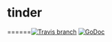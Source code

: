 # tinder
======[![Travis branch](https://travis-ci.org/norwack/tinder.svg?style=plastic)](https://travis-ci.org/norwack/tinder) [![GoDoc](https://godoc.org/github.com/norwack/tinder?status.svg)](https://godoc.org/github.com/norwack/tinder)
